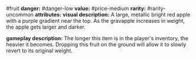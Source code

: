 #fruit
**danger:** #danger-low
**value:** #price-medium
**rarity:** #rarity-uncommon
**attributes:**
**visual description:** A large, metallic bright red apple with a purple gradient near the top. As the gravapple increases in weight, the apple gets larger and darker.

**gameplay description:** The longer this item is in the player's inventory, the heavier it becomes. Dropping this fruit on the ground will allow it to slowly revert to its original weight.
